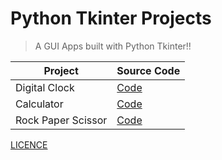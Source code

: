 # Python Tkinter Projects

> A GUI Apps built with Python Tkinter!!

| Project            | Source Code                                                                              |
| ------------------ | ---------------------------------------------------------------------------------------- |
| Digital Clock      | [Code](https://github.com/Rohan-Shakya/tkinter-projects/blob/main/digital_clock.py)      |
| Calculator         | [Code](https://github.com/Rohan-Shakya/tkinter-projects/blob/main/calculator.py)         |
| Rock Paper Scissor | [Code](https://github.com/Rohan-Shakya/tkinter-projects/blob/main/rock_paper_scissor.py) |

[LICENCE](https://github.com/Rohan-Shakya/tkinter-projects/blob/main/LICENSE)
